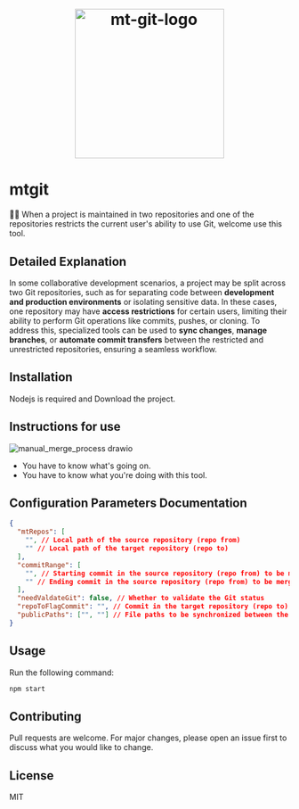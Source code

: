 <h1 align="center">
  <br/>
    <img width="268" alt="mt-git-logo" src="https://github.com/user-attachments/assets/fa9c114f-5c7f-4d66-9449-494e1fedda60" />
  <br/>
</h1>

# mtgit
🤜🏼 When a project is maintained in two repositories and one of the repositories restricts the current user's ability to use Git, welcome use this tool.

## Detailed Explanation
In some collaborative development scenarios, a project may be split across two Git repositories, such as for separating code between **development and production environments** or isolating sensitive data. In these cases, one repository may have **access restrictions** for certain users, limiting their ability to perform Git operations like commits, pushes, or cloning. To address this, specialized tools can be used to **sync changes**, **manage branches**, or **automate commit transfers** between the restricted and unrestricted repositories, ensuring a seamless workflow.

## Installation
Nodejs is required and Download the project.

## Instructions for use
![manual_merge_process drawio](https://github.com/user-attachments/assets/b15fc392-2834-4a84-98ca-d78e6563fed9)
- You have to know what's going on.
- You have to know what you're doing with this tool.

## Configuration Parameters Documentation
```json
{
  "mtRepos": [
    "", // Local path of the source repository (repo from)
    "" // Local path of the target repository (repo to)
  ],
  "commitRange": [
    "", // Starting commit in the source repository (repo from) to be merged
    "" // Ending commit in the source repository (repo from) to be merged
  ],
  "needValdateGit": false, // Whether to validate the Git status
  "repoToFlagCommit": "", // Commit in the target repository (repo to) to be flagged, usually corresponding to the starting commit of commitRange
  "publicPaths": ["", ""] // File paths to be synchronized between the source and target repositories, used to resolve inconsistencies in relative paths between the two repositories
}
```

## Usage
Run the following command:
```bash
npm start
```

## Contributing
Pull requests are welcome. For major changes, please open an issue first to discuss what you would like to change.

## License
MIT
